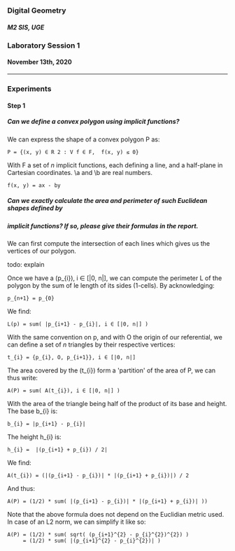 ### Digital Geometry

##### M2 SIS, UGE

### Laboratory Session 1

#### November 13th, 2020

----

### Experiments

#### Step 1

#####  Can we define a convex polygon using implicit functions?

We can express the shape of a convex polygon P as: 

    P = {(x, y) ∈ R 2 : V f ∈ F,  f(x, y) ≤ 0}

With F a set of *n* implicit functions, each defining a line,
and a half-plane in Cartesian coordinates. \a and \b are real numbers.

    f(x, y) = ax - by
   

##### Can we exactly calculate the area and perimeter of such Euclidean shapes defined by
##### implicit functions? If so, please give their formulas in the report.

We can first compute the intersection of each lines which gives us the vertices of our polygon.
    
todo: explain

Once we have a (p_{i}), i ∈ [|0, n|], we can compute the perimeter L of the polygon 
by the sum of le length of its sides (1-cells).
By acknowledging:

    p_{n+1} = p_{0}
    
We find:

    L(p) = sum( |p_{i+1} - p_{i}|, i ∈ [|0, n|] )
    
With the same convention on p, and with O the origin of our referential,
we can define a set of *n* triangles by their respective vertices:

    t_{i} = {p_{i}, O, p_{i+1}}, i ∈ [|0, n|]
    
The area covered by the (t_{i}) form a 'partition' of the area of P, we can thus write:

    A(P) = sum( A(t_{i}), i ∈ [|0, n|] )

With the area of the triangle being half of the product of its base and height.
The base b_{i} is:

    b_{i} = |p_{i+1} - p_{i}|
    
The height h_{i} is:

    h_{i} =  |(p_{i+1} + p_{i}) / 2|
    
We find:
 
    A(t_{i}) = (|(p_{i+1} - p_{i})| * |(p_{i+1} + p_{i})|) / 2
    
And thus:

    A(P) = (1/2) * sum( |(p_{i+1} - p_{i})| * |(p_{i+1} + p_{i})| ))
   
Note that the above formula does not depend on the Euclidian metric used.
In case of an L2 norm, we can simplify it like so:


    A(P) = (1/2) * sum( sqrt( (p_{i+1}^{2} - p_{i}^{2})^{2}) )
         = (1/2) * sum( |(p_{i+1}^{2} - p_{i}^{2})| )
   
